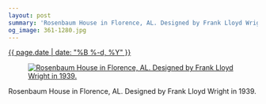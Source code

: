 ```yaml
---
layout: post
summary: 'Rosenbaum House in Florence, AL. Designed by Frank Lloyd Wright in 1939.'
og_image: 361-1280.jpg
---
```


<p>
 <time>
  <a href="/361">
   {{ page.date | date: "%B %-d, %Y" }}
  </a>
 </time>
 <a href="/361">
  <figure data-taken="8/19/2014">
   <img alt="Rosenbaum House in Florence, AL. Designed by Frank Lloyd Wright in 1939." sizes="(min-width: 700px) 50vw, calc(100vw - 2rem)" src="{{ site.assets_url }}/361-640.jpg" srcset="{{ site.assets_url }}/361-1280.jpg 1280w, {{ site.assets_url }}/361-960.jpg 960w, {{ site.assets_url }}/361-640.jpg 640w, {{ site.assets_url }}/361-320.jpg 320w"/>
  </figure>
 </a>
 <span>
  Rosenbaum House in Florence, AL. Designed by Frank Lloyd Wright in 1939.
 </span>
</p>
